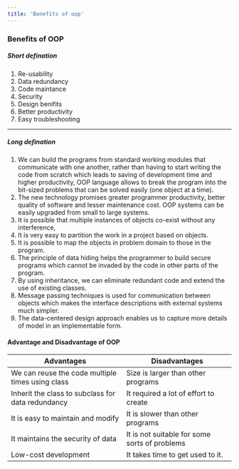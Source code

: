 ```yaml
---
title: 'Benefits of oop'
---
```


### Benefits of OOP

##### Short defination

1. Re-usability
2. Data redundancy
3. Code maintance
4. Security
5. Design benifits
6. Better productivity
7. Easy troubleshooting

---

##### Long defination
1. We can build the programs from standard working modules that communicate with one another, rather than having to start writing the code from scratch which leads to saving of development time and higher productivity,
OOP language allows to break the program into the bit-sized problems that can be solved easily (one object at a time).
2. The new technology promises greater programmer productivity, better quality of software and lesser maintenance cost.
OOP systems can be easily upgraded from small to large systems.
3. It is possible that multiple instances of objects co-exist without any interference,
4. It is very easy to partition the work in a project based on objects.
5. It is possible to map the objects in problem domain to those in the program.
6. The principle of data hiding helps the programmer to build secure programs which cannot be invaded by the code in other parts of the program.
7. By using inheritance, we can eliminate redundant code and extend the use of existing classes.
8. Message passing techniques is used for communication between objects which makes the interface descriptions with external systems much simpler.
9. The data-centered design approach enables us to capture more details of model in an implementable form.


#### Advantage and Disadvantage of OOP

|Advantages |	Disadvantages|
|----------|-------------|
|We can reuse the code multiple times using class|	Size is larger than other programs|
|Inherit the class to subclass for data redundancy|	It required a lot of effort to create|
|It is easy to maintain and modify|	It is slower than other programs|
|It maintains the security of data|	It is not suitable for some sorts of problems|
|Low-cost development|	It takes time to get used to it.|